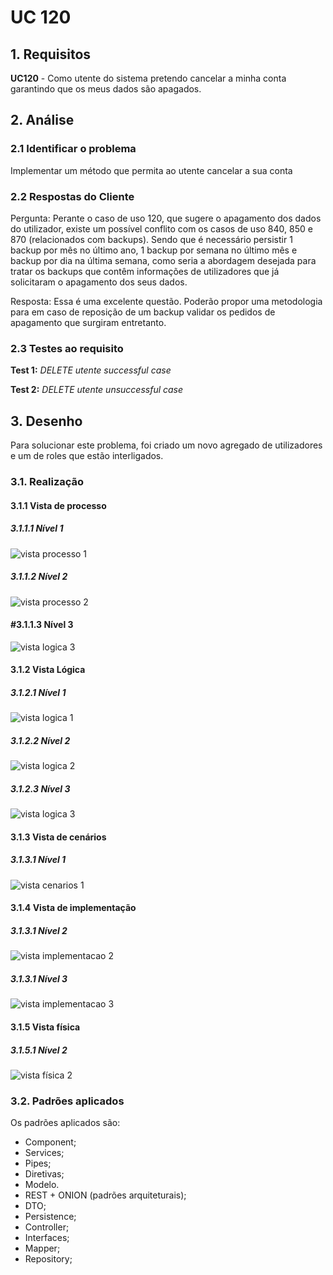 # UC 120

## 1. Requisitos

**UC120** - Como utente do sistema pretendo cancelar a minha conta garantindo que os meus dados são apagados.

## 2. Análise

### 2.1 Identificar o problema

Implementar um método que permita ao utente cancelar a sua conta

### 2.2 Respostas do Cliente

Pergunta:
Perante o caso de uso 120, que sugere o apagamento dos dados do utilizador, existe um possível conflito com os casos de uso 840, 850 e 870 (relacionados com backups). Sendo que é necessário persistir 1 backup por mês no último ano, 1 backup por semana no último mês e backup por dia na última semana, como seria a abordagem desejada para tratar os backups que contêm informações de utilizadores que já solicitaram o apagamento dos seus dados.

Resposta:
Essa é uma excelente questão.
Poderão propor uma metodologia para em caso de reposição de um backup validar os pedidos de apagamento que surgiram entretanto.


### 2.3 Testes ao requisito

**Test 1:** *DELETE utente successful case*

**Test 2:** *DELETE utente unsuccessful case*

## 3. Desenho

Para solucionar este problema, foi criado um novo agregado de utilizadores e um de roles que estão interligados.

### 3.1. Realização

#### 3.1.1 Vista de processo

##### 3.1.1.1 Nível 1

![vista processo 1](../UC120/Nivel%201/vp1.svg "Vista processos - nível 1")

##### 3.1.1.2  Nível 2

![vista processo 2](../UC120/Nivel%202/vp2.svg "Vista processos - nível 2")

#### #3.1.1.3  Nível 3

![vista logica 3](../UC120/Nivel%203/vp3.svg "Vista processos - nível 3")

#### 3.1.2 Vista Lógica

##### 3.1.2.1 Nível 1

![vista logica 1](/docs/logical_view//sprint3/level1/vl1.svg "Vista lógica - nível 1")

##### 3.1.2.2 Nível 2

![vista logica 2](/docs/logical_view/sprint3/level2/vl2.svg "Vista lógica - nível 2")

##### 3.1.2.3 Nível 3

![vista logica 3](/docs/logical_view/sprint3/level3/A&A.svg "Vista lógica - nível 3")

#### 3.1.3 Vista de cenários

##### 3.1.3.1 Nível 1

![vista cenarios 1](../../../scenario_view/level1/sv1.svg "Vista de cenários - nível 1")

#### 3.1.4 Vista de implementação

##### 3.1.3.1 Nível 2

![vista implementacao 2](/docs/implementation_view/iv2.svg "Vista implementação - nível 2")

##### 3.1.3.1 Nível 3

![vista implementacao 3](/docs/implementation_view/sprint2/iv3.svg "Vista implementação - nível 3")

#### 3.1.5 Vista física

##### 3.1.5.1 Nível 2

![vista física 2](/docs/physical_view/level2/sprint2/vf2.svg "Vista física - nível 2")

### 3.2. Padrões aplicados

Os padrões aplicados são:

- Component;
- Services;
- Pipes;
- Diretivas;
- Modelo.
- REST + ONION (padrões arquiteturais);
- DTO;
- Persistence;
- Controller;
- Interfaces;
- Mapper;
- Repository;
